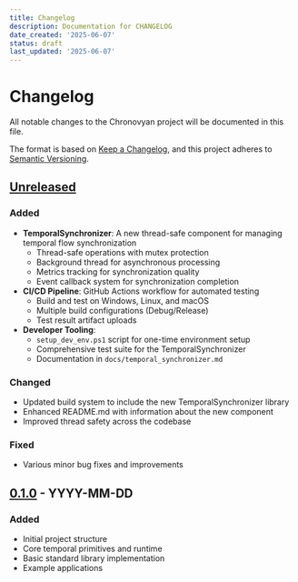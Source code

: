 ```yaml
---
title: Changelog
description: Documentation for CHANGELOG
date_created: '2025-06-07'
status: draft
last_updated: '2025-06-07'
---
```


# Changelog

All notable changes to the Chronovyan project will be documented in this file.

The format is based on [Keep a Changelog](https://keepachangelog.com/en/1.0.0/),
and this project adheres to [Semantic Versioning](https://semver.org/spec/v2.0.0.html).

## [Unreleased]

### Added
- **TemporalSynchronizer**: A new thread-safe component for managing temporal flow synchronization
  - Thread-safe operations with mutex protection
  - Background thread for asynchronous processing
  - Metrics tracking for synchronization quality
  - Event callback system for synchronization completion
- **CI/CD Pipeline**: GitHub Actions workflow for automated testing
  - Build and test on Windows, Linux, and macOS
  - Multiple build configurations (Debug/Release)
  - Test result artifact uploads
- **Developer Tooling**:
  - `setup_dev_env.ps1` script for one-time environment setup
  - Comprehensive test suite for the TemporalSynchronizer
  - Documentation in `docs/temporal_synchronizer.md`

### Changed
- Updated build system to include the new TemporalSynchronizer library
- Enhanced README.md with information about the new component
- Improved thread safety across the codebase

### Fixed
- Various minor bug fixes and improvements

## [0.1.0] - YYYY-MM-DD
### Added
- Initial project structure
- Core temporal primitives and runtime
- Basic standard library implementation
- Example applications

[Unreleased]: https://github.com/yourusername/chronovyan/compare/v0.1.0...HEAD
[0.1.0]: https://github.com/yourusername/chronovyan/releases/tag/v0.1.0
